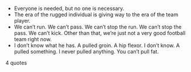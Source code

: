  - Everyone is needed, but no one is necessary.
 - The era of the rugged individual is giving way to the era of the team player.
 - We can’t run. We can’t pass. We can’t stop the run. We can’t stop the pass. We can’t kick. Other than that, we’re just not a very good football team right now.
 - I don’t know what he has. A pulled groin. A hip flexor. I don’t know. A pulled something. I never pulled anything. You can’t pull fat.

4 quotes
